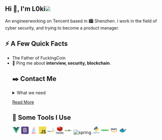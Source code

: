 <h2>Hi 👋, I'm L0ki<img src="https://media.giphy.com/media/WUlplcMpOCEmTGBtBW/giphy.gif" width="30"></h1>
<p>An engineerworking on Tencent based in  🏙 Shenzhen. I work in the field of cyber security, and trying to become a product manager.</p>


<h2>⚡️ A Few Quick Facts</h2>
<ul>
<li>The Father of FuckIngCoin
<li>💬 Ping me about <strong>interview, security, blockchain</strong>.</li>
<h2>✒️ Contact Me</h2>
<details>
    <summary>What we need</summary>
    <li>UI designer</li><li>Android development engineer</li><li>IOS development engineer</li><li>Product Manager</li><li>fucckingcoin@gmail.com</li>
</details>
<p><a target="_blank" href="https://l0ki.top/about.html">Read More</a></p>
<h2>🚀 Some Tools I Use</h2>
<p align="left">
<img src="https://raw.githubusercontent.com/devicons/devicon/master/icons/vuejs/vuejs-original.svg" alt="vue" width="25" height="25" />
<img src="https://raw.githubusercontent.com/devicons/devicon/master/icons/bootstrap/bootstrap-plain.svg" alt="bootstrap" width="25" height="25" />
<img src="https://raw.githubusercontent.com/devicons/devicon/master/icons/java/java-original-wordmark.svg" alt="java" width="25" height="25" />
<img src="https://raw.githubusercontent.com/devicons/devicon/master/icons/javascript/javascript-original.svg" alt="javascript" width="25" height="25" />
<img src="https://raw.githubusercontent.com/devicons/devicon/master/icons/mysql/mysql-original-wordmark.svg" alt="mysql" width="25" height="25" />
<img src="https://raw.githubusercontent.com/devicons/devicon/master/icons/redis/redis-original-wordmark.svg" alt="redis" width="25" height="25" />
<img src="https://raw.githubusercontent.com/devicons/devicon/master/icons/nodejs/nodejs-original-wordmark.svg" alt="nodejs" width="25" height="25" />
<img src="https://www.vectorlogo.zone/logos/springio/springio-icon.svg" alt="spring" width="25" height="25" />
<img src="https://raw.githubusercontent.com/devicons/devicon/master/icons/python/python-original-wordmark.svg" alt="python" width="25" height="25" />
<img src="https://raw.githubusercontent.com/devicons/devicon/master/icons/nginx/nginx-original.svg" alt="nginx" width="25" height="25" />
<img src="https://raw.githubusercontent.com/github/explore/80688e429a7d4ef2fca1e82350fe8e3517d3494d/topics/aws/aws.png" alt="aws" width="25" height="25" />
<img src="https://raw.githubusercontent.com/devicons/devicon/master/icons/docker/docker-original.svg" alt="Docker" width="25" height="25" />
